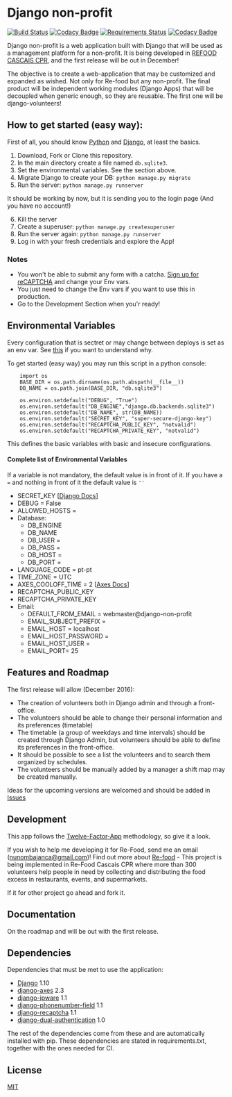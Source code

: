 Django non-profit
=================

[![Build Status](https://travis-ci.org/NBajanca/django-non-profit.svg?branch=master)](https://travis-ci.org/NBajanca/django-non-profit)
[![Codacy Badge](https://api.codacy.com/project/badge/Coverage/78f2889c44324f26a46629cef775a6ed)](https://www.codacy.com/app/NBajanca/django-non-profit?utm_source=github.com&amp;utm_medium=referral&amp;utm_content=NBajanca/django-non-profit&amp;utm_campaign=Badge_Coverage)
[![Requirements Status](https://requires.io/github/NBajanca/django-non-profit/requirements.svg?branch=master)](https://requires.io/github/NBajanca/django-non-profit/requirements/?branch=master)
[![Codacy Badge](https://api.codacy.com/project/badge/Grade/78f2889c44324f26a46629cef775a6ed)](https://www.codacy.com/app/nbajanca_first/django-non-profit?utm_source=github.com&amp;utm_medium=referral&amp;utm_content=NBajanca/django-non-profit&amp;utm_campaign=Badge_Grade)



Django non-profit is a web application built with Django that will be used as a management platform for a non-profit. It is being developed in [REFOOD CASCAIS CPR](http://www.re-food.org/pt/nucleos/portugal/lisboa/cascais-cpr), and the first release will be out in December!

The objective is to create a web-application that may be customized and expanded as wished. Not only for Re-food but any non-profit. The final product will be independent working modules (Django Apps) that will be decoupled when generic enough, so they are reusable. The first one will be django-volunteers!


## How to get started (easy way):
First of all, you should know [Python](https://www.python.org/) and [Django](https://www.djangoproject.com/), at least the basics.

1. Download, Fork or Clone this repository.
2. In the main directory create a file named ``db.sqlite3``.
3. Set the environmental variables. See the section above.
4. Migrate Django to create your DB: ``python manage.py migrate``
5. Run the server: ``python manage.py runserver``

It should be working by now, but it is sending you to the login page (And you have no account!)

6. Kill the server
7. Create a superuser: ``python manage.py createsuperuser``
8. Run the server again: ``python manage.py runserver``
9. Log in with your fresh credentials and explore the App!

### Notes
- You won't be able to submit any form with a catcha. [Sign up for reCAPTCHA](https://www.google.com/recaptcha/intro/index.html) and change your Env vars.
- You just need to change the Env vars if you want to use this in production.
- Go to the Development Section when you'r ready!

## Environmental Variables
Every configuration that is sectret or may change between deploys is set as an env var. See [this](https://12factor.net/config) if you want to understand why.

To get started (easy way) you may run this script in a python console:

        import os
        BASE_DIR = os.path.dirname(os.path.abspath(__file__))
        DB_NAME = os.path.join(BASE_DIR, "db.sqlite3")
        
        os.environ.setdefault("DEBUG", "True")
        os.environ.setdefault("DB_ENGINE","django.db.backends.sqlite3")
        os.environ.setdefault("DB_NAME", str(DB_NAME))
        os.environ.setdefault("SECRET_KEY", "super-secure-django-key")
        os.environ.setdefault("RECAPTCHA_PUBLIC_KEY", "notvalid")
        os.environ.setdefault("RECAPTCHA_PRIVATE_KEY", "notvalid")

This defines the basic variables with basic and insecure configurations. 

#### Complete list of Environmental Variables
If a variable is not mandatory, the default value is in front of it. If you have a ``=`` and nothing in front of it the default value is ``''``

- SECRET_KEY [[Django Docs](https://docs.djangoproject.com/en/1.10/ref/settings/#std:setting-SECRET_KEY)]
- DEBUG = False
- ALLOWED_HOSTS = 
- Database:
    -  DB_ENGINE
    -  DB_NAME
    -  DB_USER = 
    -  DB_PASS = 
    -  DB_HOST = 
    -  DB_PORT = 
- LANGUAGE_CODE = pt-pt
- TIME_ZONE = UTC
- AXES_COOLOFF_TIME = 2 [[Axes Docs](https://django-axes.readthedocs.io/en/latest/configuration.html)]
- RECAPTCHA_PUBLIC_KEY
- RECAPTCHA_PRIVATE_KEY
- Email:
    - DEFAULT_FROM_EMAIL = webmaster@django-non-profit
    - EMAIL_SUBJECT_PREFIX = 
    - EMAIL_HOST = localhost
    - EMAIL_HOST_PASSWORD = 
    - EMAIL_HOST_USER = 
    - EMAIL_PORT= 25

## Features and Roadmap

The first release will allow (December 2016):

- The creation of volunteers both in Django admin and through a front-office.
- The volunteers should be able to change their personal information and its preferences (timetable)
- The timetable (a group of weekdays and time intervals) should be created through Django Admin, but volunteers should be able to define its preferences in the front-office.
- It should be possible to see a list the volunteers and to search them organized by schedules.
- The volunteers should be manually added by a manager a shift map may be created manually.

Ideas for the upcoming versions are welcomed and should be added in [Issues](https://github.com/NBajanca/django-non-profit/issues)

## Development

This app follows the [Twelve-Factor-App](https://12factor.net/) methodology, so give it a look. 

If you wish to help me developing it for Re-Food, send me an email (nunombajanca@gmail.com)! 
Find out more about [Re-food](http://www.re-food.org/pt) - This project is being implemented in Re-Food Cascais CPR where more than 300 volunteers help people in need by collecting and distributing the food excess in restaurants, events, and supermarkets.

If it for other project go ahead and fork it.

## Documentation
On the roadmap and will be out with the first release.

## Dependencies
Dependencies that must be met to use the application:

- [Django](https://www.djangoproject.com/) 1.10
- [django-axes](https://github.com/jazzband/django-axes) 2.3
- [django-ipware](https://github.com/un33k/django-ipware) 1.1
- [django-phonenumber-field](https://github.com/stefanfoulis/django-phonenumber-field) 1.1
- [django-recaptcha](https://github.com/praekelt/django-recaptcha) 1.1
- [django-dual-authentication](https://github.com/Zeioth/django-dual-authentication) 1.0

The rest of the dependencies come from these and are automatically installed with pip.
These dependencies are stated in requirements.txt, together with the ones needed for CI.

## License

[MIT](https://github.com/NBajanca/django-non-profit/blob/master/LICENSE)
